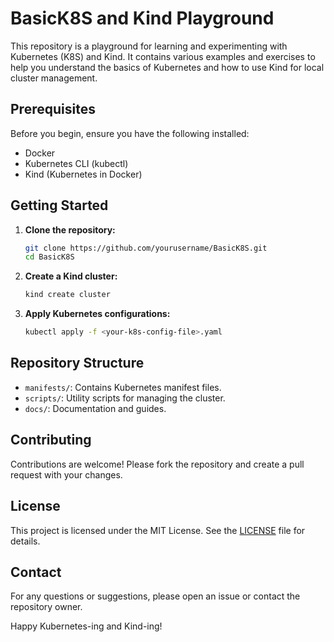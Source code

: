 # BasicK8S and Kind Playground

This repository is a playground for learning and experimenting with Kubernetes (K8S) and Kind. It contains various examples and exercises to help you understand the basics of Kubernetes and how to use Kind for local cluster management.

## Prerequisites

Before you begin, ensure you have the following installed:
- Docker
- Kubernetes CLI (kubectl)
- Kind (Kubernetes in Docker)

## Getting Started

1. **Clone the repository:**
    ```sh
    git clone https://github.com/yourusername/BasicK8S.git
    cd BasicK8S
    ```

2. **Create a Kind cluster:**
    ```sh
    kind create cluster
    ```

3. **Apply Kubernetes configurations:**
    ```sh
    kubectl apply -f <your-k8s-config-file>.yaml
    ```

## Repository Structure

- `manifests/`: Contains Kubernetes manifest files.
- `scripts/`: Utility scripts for managing the cluster.
- `docs/`: Documentation and guides.

## Contributing

Contributions are welcome! Please fork the repository and create a pull request with your changes.

## License

This project is licensed under the MIT License. See the [LICENSE](LICENSE) file for details.

## Contact

For any questions or suggestions, please open an issue or contact the repository owner.

Happy Kubernetes-ing and Kind-ing!